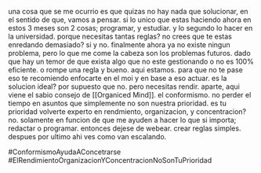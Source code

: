 una cosa que se me ocurrio es que quizas no hay nada que solucionar, en el sentido de que, vamos a pensar. si lo unico que estas haciendo ahora en estos 3 meses son 2 cosas; programar, y estudiar. y lo segundo lo hacer en la universidad. porque necesitas tantas reglas? no crees que te estas enredando demasiado? si y no. finalmente ahora ya no existe ningun problema, pero lo que me come la cabeza son los problemas futuros. dado que hay un temor de que exista algo que no este gestionando o no es 100% eficiente. o rompe una regla y bueno. aqui estamos. para que no te pase eso te recomiendo enfocarte en el moi y en base a eso actuar. es la solucion ideal? por supuesto que no. pero necesitas rendir. aparte, aqui viene el sabio consejo de [[Organiced Mind]]. el conformismo. no perder el tiempo en asuntos que simplemente no son nuestra prioridad. es tu prioridad volverte experto en rendmiento, organizacion, y concentracion? no. solamente en funcion de que me ayuden a hacer lo que si importa; redactar o programar. entonces dejese de webear. crear reglas simples. despues por ultimo ahi ves como van escalando.


#ConformismoAyudaAConcetrarse
#ElRendimientoOrganizacionYConcentracionNoSonTuPrioridad
